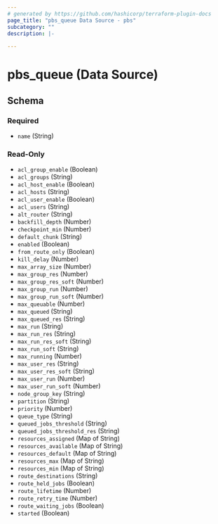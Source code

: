 ```yaml
---
# generated by https://github.com/hashicorp/terraform-plugin-docs
page_title: "pbs_queue Data Source - pbs"
subcategory: ""
description: |-
  
---
```


# pbs_queue (Data Source)





<!-- schema generated by tfplugindocs -->
## Schema

### Required

- `name` (String)

### Read-Only

- `acl_group_enable` (Boolean)
- `acl_groups` (String)
- `acl_host_enable` (Boolean)
- `acl_hosts` (String)
- `acl_user_enable` (Boolean)
- `acl_users` (String)
- `alt_router` (String)
- `backfill_depth` (Number)
- `checkpoint_min` (Number)
- `default_chunk` (String)
- `enabled` (Boolean)
- `from_route_only` (Boolean)
- `kill_delay` (Number)
- `max_array_size` (Number)
- `max_group_res` (Number)
- `max_group_res_soft` (Number)
- `max_group_run` (Number)
- `max_group_run_soft` (Number)
- `max_queuable` (Number)
- `max_queued` (String)
- `max_queued_res` (String)
- `max_run` (String)
- `max_run_res` (String)
- `max_run_res_soft` (String)
- `max_run_soft` (String)
- `max_running` (Number)
- `max_user_res` (String)
- `max_user_res_soft` (String)
- `max_user_run` (Number)
- `max_user_run_soft` (Number)
- `node_group_key` (String)
- `partition` (String)
- `priority` (Number)
- `queue_type` (String)
- `queued_jobs_threshold` (String)
- `queued_jobs_threshold_res` (String)
- `resources_assigned` (Map of String)
- `resources_available` (Map of String)
- `resources_default` (Map of String)
- `resources_max` (Map of String)
- `resources_min` (Map of String)
- `route_destinations` (String)
- `route_held_jobs` (Boolean)
- `route_lifetime` (Number)
- `route_retry_time` (Number)
- `route_waiting_jobs` (Boolean)
- `started` (Boolean)
